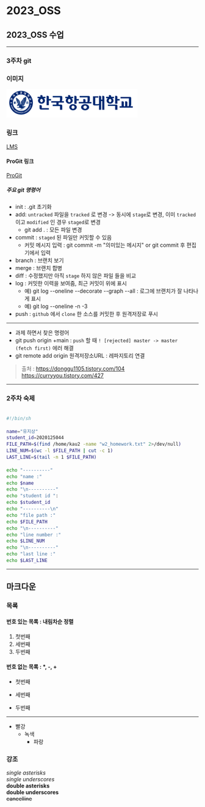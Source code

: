 # 2023_OSS
## 2023_OSS 수업

---

### 3주차 git

### 이미지

![항공대 로고](https://github.com/You-jisang/2023_OSS/blob/main/img/kau/kau%20(1).png "한국항공대학교")

### 링크

[LMS](https://lms.kau.ac.kr/ "LMS")

#### ProGit 링크

[ProGit](https://git-scm.com/book/ko/v2 "ProGit")


##### 주요 git 명령어

* init : .git 초기화
* add: `untracked` 파일을 `tracked` 로 변경 -> 동시에 `stage`로 변경, 이미 
`tracked` 이고 `modified` 인 경우 `staged`로 변경
    * git add . : 모든 파일 변경
* commit : `staged` 된 파일만 커밋할 수 있음
    * 커밋 메시지 입력 : git commit -m "의미있는 메시지" or git commit 후 
편집기에서 입력
* branch : 브랜치 보기
* merge : 브랜치 합병
* diff : 수정했지만 아직 `stage` 하지 않은 파일 들을 비교   
* log : 커밋한 이력을 보여줌, 최근 커밋이 위에 표시
    * 예) git log --oneline --decorate --graph --all : 로그에 브랜치가 잘 
나타나게 표시
    * 예) git log --oneline -n -3
* push : `github` 에서 `clone` 한 소스를 커밋한 후 원격저장로 푸시
---
* 과제 하면서 찾은 명령어
* git push origin +main : `push` 할 때 `! [rejected] master -> master 
(fetch first)` 에러 해결
* git remote add origin 원격저장소URL : 레파지토리 연결
> 출처 : https://donggu1105.tistory.com/104 
  https://curryyou.tistory.com/427
---

### 2주차 숙제

```bash

#!/bin/sh

name="유지상"
student_id=2020125044
FILE_PATH=$(find /home/kau2 -name "w2_homework.txt" 2>/dev/null)
LINE_NUM=$(wc -l $FILE_PATH | cut -c 1)
LAST_LINE=$(tail -n 1 $FILE_PATH)

echo "----------"
echo "name :"
echo $name
echo "\n----------"
echo "student id ":
echo $student_id
echo "----------\n"
echo "file path :"
echo $FILE_PATH
echo "\n----------"
echo "line number :"
echo $LINE_NUM
echo "\n----------"
echo "last line :"
echo $LAST_LINE
```

---

## 마크다운

### 목록

#### 번호 있는 목록 : 내림차순 정렬

1. 첫번째
3. 세번째
2. 두번째

#### 번호 없는 목록 : *, -, +

* 첫번째
- 세번째
+ 두번째

---
* 빨강
    - 녹색
        + 파랑	



### 강조

*single asterisks*<br/>
_single underscores_<br/> 
**double asterisks**<br/> 
__double underscores__<br/> 
~~cancelline~~



